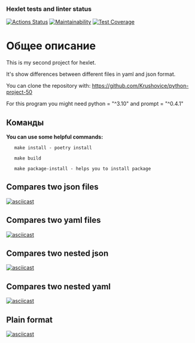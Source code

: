 ### Hexlet tests and linter status

[![Actions Status](https://github.com/Krushovice/python-project-50/workflows/hexlet-check/badge.svg)](https://github.com/Krushovice/python-project-50/actions)  [![Maintainability](https://api.codeclimate.com/v1/badges/d41b9b1a511c0eb396b9/maintainability)](https://codeclimate.com/github/Krushovice/python-project-50/maintainability)
[![Test Coverage](https://api.codeclimate.com/v1/badges/d41b9b1a511c0eb396b9/test_coverage)](https://codeclimate.com/github/Krushovice/python-project-50/test_coverage)

# Общее описание

This is my second project for hexlet.

It's show differences between different files in yaml and json format.

You can clone the repository with: <https://github.com/Krushovice/python-project-50>

For this program you might need python = "^3.10" and prompt = "^0.4.1"

## Команды

**You can use some helpful commands:**

```
   make install - poetry install

   make build

   make package-install - helps you to install package

```

## Compares two json files

[![asciicast](https://asciinema.org/a/cTINzbA4dhBgwoBK91YdB4nE6.svg)](https://asciinema.org/a/cTINzbA4dhBgwoBK91YdB4nE6)

## Compares two yaml files

[![asciicast](https://asciinema.org/a/qwNZEWMM6aDT92E0SnJjaybUU.svg)](https://asciinema.org/a/qwNZEWMM6aDT92E0SnJjaybUU)

## Compares two nested json

[![asciicast](https://asciinema.org/a/HWyMoZjW2g9plbrdnwWbWjL1E.svg)](https://asciinema.org/a/HWyMoZjW2g9plbrdnwWbWjL1E)

## Compares two nested yaml

[![asciicast](https://asciinema.org/a/wJR5ctQqBYX1UxpujR0LI3xnv.svg)](https://asciinema.org/a/wJR5ctQqBYX1UxpujR0LI3xnv)

## Plain format

[![asciicast](https://asciinema.org/a/OQoTLP9EVY6oxcWPysF6dbHsP.svg)](https://asciinema.org/a/OQoTLP9EVY6oxcWPysF6dbHsP)
